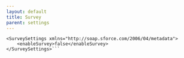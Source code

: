 ```yaml
---
layout: default
title: Survey
parent: settings
---
```


```<?xml version="1.0" encoding="UTF-8"?>
<SurveySettings xmlns="http://soap.sforce.com/2006/04/metadata">
    <enableSurvey>false</enableSurvey>
</SurveySettings>```
